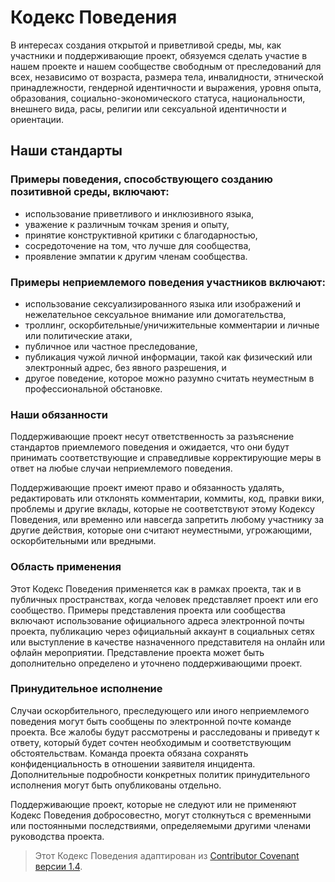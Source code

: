 # Кодекс Поведения
В интересах создания открытой и приветливой среды, мы, как участники и поддерживающие проект, обязуемся сделать участие в нашем проекте и нашем сообществе свободным от преследований для всех, независимо от возраста, размера тела, инвалидности, этнической принадлежности, гендерной идентичности и выражения, уровня опыта, образования, социально-экономического статуса, национальности, внешнего вида, расы, религии или сексуальной идентичности и ориентации.

## Наши стандарты
### Примеры поведения, способствующего созданию позитивной среды, включают:

- использование приветливого и инклюзивного языка,
- уважение к различным точкам зрения и опыту,
- принятие конструктивной критики с благодарностью,
- сосредоточение на том, что лучше для сообщества,
- проявление эмпатии к другим членам сообщества.

### Примеры неприемлемого поведения участников включают:

- использование сексуализированного языка или изображений и нежелательное сексуальное внимание или домогательства,
- троллинг, оскорбительные/уничижительные комментарии и личные или политические атаки,
- публичное или частное преследование,
- публикация чужой личной информации, такой как физический или электронный адрес, без явного разрешения, и
- другое поведение, которое можно разумно считать неуместным в профессиональной обстановке.

### Наши обязанности
Поддерживающие проект несут ответственность за разъяснение стандартов приемлемого поведения и ожидается, что они будут принимать соответствующие и справедливые корректирующие меры в ответ на любые случаи неприемлемого поведения.

Поддерживающие проект имеют право и обязанность удалять, редактировать или отклонять комментарии, коммиты, код, правки вики, проблемы и другие вклады, которые не соответствуют этому Кодексу Поведения, или временно или навсегда запретить любому участнику за другие действия, которые они считают неуместными, угрожающими, оскорбительными или вредными.

### Область применения
Этот Кодекс Поведения применяется как в рамках проекта, так и в публичных пространствах, когда человек представляет проект или его сообщество. Примеры представления проекта или сообщества включают использование официального адреса электронной почты проекта, публикацию через официальный аккаунт в социальных сетях или выступление в качестве назначенного представителя на онлайн или офлайн мероприятии. Представление проекта может быть дополнительно определено и уточнено поддерживающими проект.

### Принудительное исполнение
Случаи оскорбительного, преследующего или иного неприемлемого поведения могут быть сообщены по электронной почте команде проекта. Все жалобы будут рассмотрены и расследованы и приведут к ответу, который будет сочтен необходимым и соответствующим обстоятельствам. Команда проекта обязана сохранять конфиденциальность в отношении заявителя инцидента. Дополнительные подробности конкретных политик принудительного исполнения могут быть опубликованы отдельно.

Поддерживающие проект, которые не следуют или не применяют Кодекс Поведения добросовестно, могут столкнуться с временными или постоянными последствиями, определяемыми другими членами руководства проекта.

> Этот Кодекс Поведения адаптирован из [Contributor Covenant версии 1.4](https://www.contributor-covenant.org/).